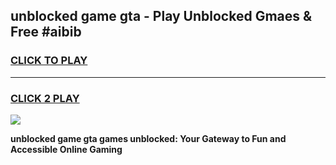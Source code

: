 
## unblocked game gta - Play Unblocked Gmaes & Free #aibib
<h3>
<a href="https://news.freeplayer.one?title=unblocked_game_gta&ref=03M">CLICK TO PLAY</a></h3>
<hr>

<h3>
<a href="https://news.freeplayer.one?title=unblocked_game_gta&ref=03M">CLICK 2 PLAY</a>
  
</h3>

<a href="https://news.freeplayer.one?title=unblocked_game_gta&ref=03M"><img src="https://clearcache.store/games.png"></a>


**unblocked game gta games unblocked: Your Gateway to Fun and Accessible Online Gaming**
